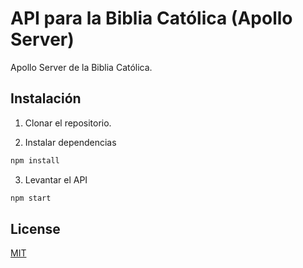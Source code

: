 # API para la Biblia Católica (Apollo Server)

Apollo Server de la Biblia Católica.

## Instalación

1. Clonar el repositorio.

2. Instalar dependencias

```bash
npm install
```

3. Levantar el API
```bash
npm start
```

## License
[MIT](https://choosealicense.com/licenses/mit/)